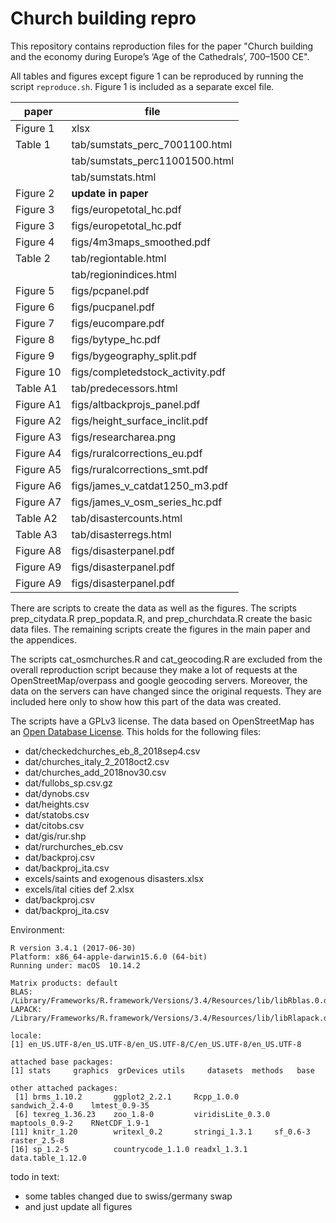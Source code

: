 # Church building repro

This repository contains reproduction files for the paper "Church building and the economy during Europe’s ‘Age of the Cathedrals’, 700–1500 CE".

All tables and figures except figure 1 can be reproduced by running the script `reproduce.sh`. Figure 1 is included as a separate excel file.

|paper    |file              |
|---------|------------------|
|Figure 1 | xlsx|
|Table 1  | tab/sumstats_perc_7001100.html|
|         | tab/sumstats_perc11001500.html|
|         | tab/sumstats.html|
|Figure 2 | **update in paper**|
|Figure 3 | figs/europetotal_hc.pdf|
|Figure 3 | figs/europetotal_hc.pdf|
|Figure 4 | figs/4m3maps_smoothed.pdf|
|Table 2  |  tab/regiontable.html|
|         | tab/regionindices.html|
|Figure 5 | figs/pcpanel.pdf|
|Figure 6 | figs/pucpanel.pdf|
|Figure 7 | figs/eucompare.pdf|
|Figure 8 | figs/bytype_hc.pdf|
|Figure 9 | figs/bygeography_split.pdf|
|Figure 10| figs/completedstock_activity.pdf|
|Table A1 | tab/predecessors.html|
|Figure A1| figs/altbackprojs_panel.pdf|
|Figure A2| figs/height_surface_inclit.pdf|
|Figure A3| figs/researcharea.png|
|Figure A4| figs/ruralcorrections_eu.pdf|
|Figure A5| figs/ruralcorrections_smt.pdf|
|Figure A6| figs/james_v_catdat1250_m3.pdf|
|Figure A7| figs/james_v_osm_series_hc.pdf|
|Table A2 | tab/disastercounts.html|
|Table A3 | tab/disasterregs.html|
|Figure A8| figs/disasterpanel.pdf|
|Figure A9| figs/disasterpanel.pdf|
|Figure A9| figs/disasterpanel.pdf|

There are scripts to create the data as well as the figures. The scripts prep_citydata.R prep_popdata.R, and prep_churchdata.R create the basic data files. The remaining scripts create the figures in the main paper and the appendices.

The scripts cat_osmchurches.R and cat_geocoding.R are excluded from the overall reproduction script because they make a lot of requests at the OpenStreetMap/overpass and google geocoding servers. Moreover, the data on the servers can have changed since the original requests. They are included here only to show how this part of the data was created.

The scripts have a GPLv3 license. The data based on OpenStreetMap has an [Open Database License](http://opendatacommons.org/licenses/odbl/1.0/). This holds for the following files:

* dat/checkedchurches_eb_8_2018sep4.csv
* dat/churches_italy_2_2018oct2.csv
* dat/churches_add_2018nov30.csv
* dat/fullobs_sp.csv.gz
* dat/dynobs.csv
* dat/heights.csv
* dat/statobs.csv
* dat/citobs.csv
* dat/gis/rur.shp
* dat/rurchurches_eb.csv
* dat/backproj.csv
* dat/backproj_ita.csv
* excels/saints and exogenous disasters.xlsx
* excels/ital cities def 2.xlsx
* dat/backproj.csv
* dat/backproj_ita.csv


Environment:

    R version 3.4.1 (2017-06-30)
    Platform: x86_64-apple-darwin15.6.0 (64-bit)
    Running under: macOS  10.14.2

    Matrix products: default
    BLAS: /Library/Frameworks/R.framework/Versions/3.4/Resources/lib/libRblas.0.dylib
    LAPACK: /Library/Frameworks/R.framework/Versions/3.4/Resources/lib/libRlapack.dylib

    locale:
    [1] en_US.UTF-8/en_US.UTF-8/en_US.UTF-8/C/en_US.UTF-8/en_US.UTF-8

    attached base packages:
    [1] stats     graphics  grDevices utils     datasets  methods   base     

    other attached packages:
     [1] brms_1.10.2       ggplot2_2.2.1     Rcpp_1.0.0        sandwich_2.4-0    lmtest_0.9-35    
     [6] texreg_1.36.23    zoo_1.8-0         viridisLite_0.3.0 maptools_0.9-2    RNetCDF_1.9-1    
    [11] knitr_1.20        writexl_0.2       stringi_1.3.1     sf_0.6-3          raster_2.5-8     
    [16] sp_1.2-5          countrycode_1.1.0 readxl_1.3.1      data.table_1.12.0


todo in text:
* some tables changed due to swiss/germany swap
* and just update all figures
